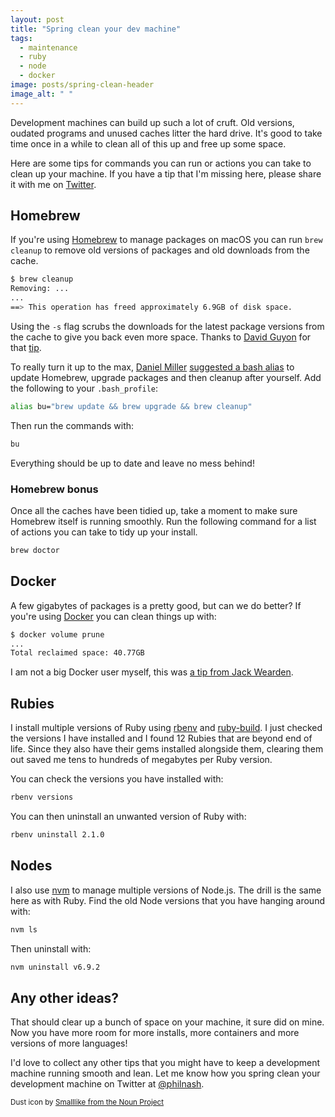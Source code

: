 ```yaml
---
layout: post
title: "Spring clean your dev machine"
tags:
  - maintenance
  - ruby
  - node
  - docker
image: posts/spring-clean-header
image_alt: " "
---
```


Development machines can build up such a lot of cruft. Old versions, oudated programs and unused caches litter the hard drive. It's good to take time once in a while to clean all of this up and free up some space.

Here are some tips for commands you can run or actions you can take to clean up your machine. If you have a tip that I'm missing here, please share it with me on [Twitter](https://twitter.com/philnash).

## Homebrew

If you're using [Homebrew](https://brew.sh/) to manage packages on macOS you can run `brew cleanup` to remove old versions of packages and old downloads from the cache.

```bash
$ brew cleanup
Removing: ...
...
==> This operation has freed approximately 6.9GB of disk space.
```

Using the `-s` flag scrubs the downloads for the latest package versions from the cache to give you back even more space. Thanks to [David Guyon](https://twitter.com/DavidGuyon) for that [tip](https://twitter.com/DavidGuyon/status/995038050341281792).

To really turn it up to the max, [Daniel Miller](https://twitter.com/dalanmiller) [suggested a bash alias](https://twitter.com/dalanmiller/status/994729616077082624) to update Homebrew, upgrade packages and then cleanup after yourself. Add the following to your `.bash_profile`:

```bash
alias bu="brew update && brew upgrade && brew cleanup"
```

Then run the commands with:

```bash
bu
```

Everything should be up to date and leave no mess behind!

### Homebrew bonus

Once all the caches have been tidied up, take a moment to make sure Homebrew  itself is running smoothly. Run the following command for a list of actions you can take to tidy up your install.

```bash
brew doctor
```

## Docker

A few gigabytes of packages is a pretty good, but can we do better? If you're using [Docker](https://www.docker.com/) you can clean things up with:

```bash
$ docker volume prune
...
Total reclaimed space: 40.77GB
```

I am not a big Docker user myself, this was [a tip from Jack Wearden](https://twitter.com/JackWeirdy/status/991637143612215296).

## Rubies

I install multiple versions of Ruby using [rbenv](https://github.com/rbenv/rbenv) and [ruby-build](https://github.com/rbenv/ruby-build). I just checked the versions I have installed and I found 12 Rubies that are beyond end of life. Since they also have their gems installed alongside them, clearing them out saved me tens to hundreds of megabytes per Ruby version.

You can check the versions you have installed with:

```bash
rbenv versions
```

You can then uninstall an unwanted version of Ruby with:

```bash
rbenv uninstall 2.1.0
```

## Nodes

I also use [nvm](https://github.com/creationix/nvm) to manage multiple versions of Node.js. The drill is the same here as with Ruby. Find the old Node versions that you have hanging around with:

```bash
nvm ls
```

Then uninstall with:

```bash
nvm uninstall v6.9.2
```

## Any other ideas?

That should clear up a bunch of space on your machine, it sure did on mine. Now you have more room for more installs, more containers and more versions of more languages!

I'd love to collect any other tips that you might have to keep a development machine running smooth and lean. Let me know how you spring clean your development machine on Twitter at [@philnash](https://twitter.com/philnash).

<footer>
  <small>Dust icon by <a href="https://thenounproject.com/smalllike/collection/cleaning/?i=1683969">Smalllike from the Noun Project</a></small>
</footer>